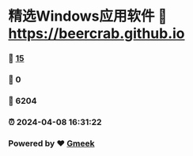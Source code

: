 # 精选Windows应用软件 :link: https://beercrab.github.io 
### :page_facing_up: [15](https://beercrab.github.io/tag.html) 
### :speech_balloon: 0 
### :hibiscus: 6204 
### :alarm_clock: 2024-04-08 16:31:22 
### Powered by :heart: [Gmeek](https://github.com/Meekdai/Gmeek)
